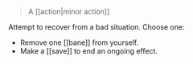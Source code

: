 > A [[action|minor action]]

Attempt to recover from a bad situation.  Choose one:

* Remove one [[bane]] from yourself.
* Make a [[save]] to end an ongoing effect.



